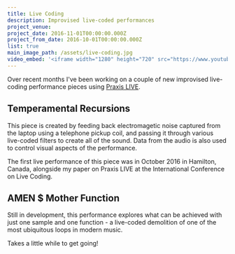 ```yaml
---
title: Live Coding
description: Improvised live-coded performances
project_venue:
project_date: 2016-11-01T00:00:00.000Z
project_from_date: 2016-10-01T00:00:00.000Z
list: true
main_image_path: /assets/live-coding.jpg
video_embed: '<iframe width="1280" height="720" src="https://www.youtube-nocookie.com/embed/c1rI6_Lg3eQ?rel=0" frameborder="0" allowfullscreen></iframe><iframe width="1280" height="720" src="https://www.youtube-nocookie.com/embed/qTQoE5UHgP8?rel=0" frameborder="0" allowfullscreen></iframe>'
---
```

Over recent months I've been working on a couple of new improvised live-coding performance
pieces using [Praxis LIVE](/software/).

## Temperamental Recursions

This piece is created by feeding back electromagetic noise captured from the laptop
using a telephone pickup coil, and passing it through various live-coded filters to
create all of the sound. Data from the audio is also used to control visual aspects of
the performance.

The first live performance of this piece was in October 2016 in Hamilton, Canada,
alongside my paper on Praxis LIVE at the International Conference on Live Coding.

## AMEN $ Mother Function

Still in development, this performance explores what can be achieved with just one sample
and one function - a live-coded demolition of one of the most ubiquitous loops in modern
music.

Takes a little while to get going!